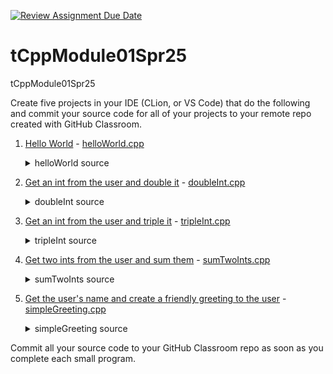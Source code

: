 [![Review Assignment Due Date](https://classroom.github.com/assets/deadline-readme-button-22041afd0340ce965d47ae6ef1cefeee28c7c493a6346c4f15d667ab976d596c.svg)](https://classroom.github.com/a/QDO2JWBZ)

# tCppModule01Spr25

tCppModule01Spr25

Create five projects in your IDE (CLion, or VS Code) that do the following and commit your source code for all of your projects to your remote repo created with GitHub Classroom.

1. [Hello World](hello_world) - [helloWorld.cpp](hello_world/helloWorld.cpp)

    <details>
    <summary>helloWorld source</summary>

    ```c++
    #include <iostream>

    int main() {
    std::cout << "Hello, World!" << std::endl;
    return 0;
    }

    ```

    </details>
2. [Get an int from the user and double it](double_int) - [doubleInt.cpp](double_int/doubleInt.cpp)

    <details>
    <summary>doubleInt source</summary>

    ```c++
    #include <iostream>

    int main() {
        int num;
        // prompt for number
        std::cout << "Enter a nuber to double:" << std::endl;
        // read input
        std::cin >> num;
        // send num * 2 to standard out
        std::cout << "Your number doubled is: " << 2 * num << std::endl;
        return 0;
    }
    ```
    </details>



3. [Get an int from the user and triple it](triple_int) - [tripleInt.cpp](triple_int/tripleInt.cpp)

    <details>
    <summary>tripleInt source</summary>

    ```c++
    #include <iostream>

    int main() {
        int num;
        // prompt for number
        std::cout << "Enter a nuber to triple:" << std::endl;
        // read input
        std::cin >> num;
        // send num * 2 to standard out
        std::cout << "Your number tripled is: " << 3 * num << std::endl;
        return 0;
    }
    ```
    </details>



4. [Get two ints from the user and sum them](sum_two_ints) - [sumTwoInts.cpp](sum_two_ints/sumTwoInts.cpp)

    <details>
    <summary>sumTwoInts source</summary>

    ```c++
    #include <iostream>

    int main() {
        // create variables
        int num1;
        int num2;
        // prompt for input
        std::cout << "Enter first number:" << std::endl;
        // read from standard in set num1
        std::cin >> num1;
        // prompt for second input
        std::cout << "Enter second number:" << std::endl;
        // read from standard in set num 2
        std::cin >> num2;
        // output sum
        std::cout << "The sum of the numbers is: " << num1 + num2 << std::endl;

        return 0;
    }
    ```
    </details>



5. [Get the user's name and create a friendly greeting to the user](simple_greeting) - [simpleGreeting.cpp](simple_greeting/simpleGreeting.cpp)

    <details>
    <summary>simpleGreeting source</summary>

    ```c++

    #include <iostream>
    #include <string>
    using namespace std;

    int main() {
        // create character array
        string name;
        // create salutation
        const string salutation = "Hello";
        // prompt for name
        cout << "What is your name?:" << endl;
        // read standard in and set name
        cin >> name;
        // crate greeting
        const string greeting = salutation + " " + name + ", " + "welcome to the world of C++";
        // output to standard out
        cout << greeting << endl;
        return 0;
    }

    ```
    </details>

Commit all your source code to your GitHub Classroom repo as soon as you complete each small program.
